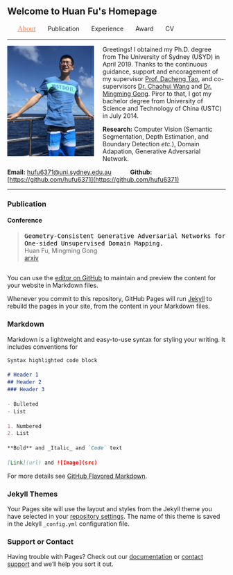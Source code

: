## Welcome to Huan Fu's Homepage

&nbsp; &nbsp; &nbsp; <a href="#aboutme" style="color:coral; font-family:fantasy; font-size: 120%;">About</a> &nbsp; &nbsp; &nbsp; Publication &nbsp; &nbsp; &nbsp; Experience &nbsp; &nbsp; &nbsp; Award &nbsp; &nbsp; &nbsp; CV       

---
<a name="aboutme"></a>
<img align="left" width="200" height="255" src="photo/huanfu_photo.JPG" style="padding-right: 20px">

Greetings! I obtained my Ph.D. degree from The University of Sydney (USYD) in April 2019. Thanks to the continuous guidance, support and encoragement of my supervisor [Prof. Dacheng Tao](https://sydney.edu.au/engineering/people/dacheng.tao.php), and co-supervisors [Dr. Chaohui Wang](http://igm.univ-mlv.fr/~cwang/index.php) and [Dr. Mingming Gong](https://mgong2.github.io/). Piror to that, I got my bachelor degree from University of Science and Technology of China (USTC) in July 2014.

**Research:** Computer Vision (Semantic Segmentation, Depth Estimation, and Boundary Detection *etc.*), Domain Adapation, Generative Adversarial Network.

**Email:** hufu6371@uni.sydney.edu.au &nbsp; &nbsp; &nbsp; &nbsp; &nbsp; **Github:** [https://github.com/hufu6371](https://github.com/hufu6371)

---

### Publication
#### Conference
><tt style="color:black; font-size: 100%;">Geometry-Consistent Generative Adversarial Networks for One-sided Unsupervised Domain Mapping. </tt> <br/>
>Huan Fu, Mingming Gong <br/>
>[arxiv](https://arxiv.org/abs/1809.05852) <br/>



##
You can use the [editor on GitHub](https://github.com/hufu6371/huanfu/edit/master/index.md) to maintain and preview the content for your website in Markdown files.

Whenever you commit to this repository, GitHub Pages will run [Jekyll](https://jekyllrb.com/) to rebuild the pages in your site, from the content in your Markdown files.

### Markdown

Markdown is a lightweight and easy-to-use syntax for styling your writing. It includes conventions for

```markdown
Syntax highlighted code block

# Header 1
## Header 2
### Header 3

- Bulleted
- List

1. Numbered
2. List

**Bold** and _Italic_ and `Code` text

[Link](url) and ![Image](src)
```

For more details see [GitHub Flavored Markdown](https://guides.github.com/features/mastering-markdown/).

### Jekyll Themes

Your Pages site will use the layout and styles from the Jekyll theme you have selected in your [repository settings](https://github.com/hufu6371/huanfu/settings). The name of this theme is saved in the Jekyll `_config.yml` configuration file.

### Support or Contact

Having trouble with Pages? Check out our [documentation](https://help.github.com/categories/github-pages-basics/) or [contact support](https://github.com/contact) and we’ll help you sort it out.
